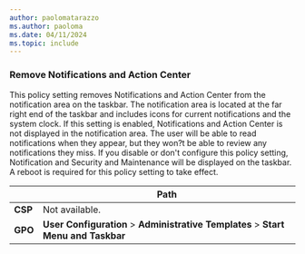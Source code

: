 ```yaml
---
author: paolomatarazzo
ms.author: paoloma
ms.date: 04/11/2024
ms.topic: include
---
```


### Remove Notifications and Action Center

This policy setting removes Notifications and Action Center from the notification area on the taskbar. The notification area is located at the far right end of the taskbar and includes icons for current notifications and the system clock. If this setting is enabled, Notifications and Action Center is not displayed in the notification area. The user will be able to read notifications when they appear, but they won?t be able to review any notifications they miss. If you disable or don't configure this policy setting, Notification and Security and Maintenance will be displayed on the taskbar. A reboot is required for this policy setting to take effect.

|  | Path |
|--|--|
| **CSP** | Not available. |
| **GPO** | **User Configuration** > **Administrative Templates** > **Start Menu and Taskbar** |
